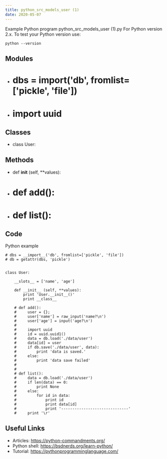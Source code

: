 ```yaml
---
title: python_src_models_user (1)
date: 2020-05-07
---
```

Example Python program python_src_models_user (1).py
For Python version 2.x.
To test your Python version use:

    python --version

## Modules

* # dbs = __import__('db', fromlist=['pickle', 'file'])
* # import uuid

## Classes

* class User:

## Methods

* def __init__ (self, **values):
* # def add():
* # def list():

## Code

Python example

    # dbs = __import__('db', fromlist=['pickle', 'file'])
    # db = getattr(dbs, 'pickle')
    
    
    class User:
    
        __slots__ = ['name', 'age']
    
        def __init__ (self, **values):
            print 'User.__init__()'
            print __class__
    
        # def add():
        #     user = {};
        #     user['name'] = raw_input('name?\n')
        #     user['age'] = input('age?\n')
        #
        #     import uuid
        #     id = uuid.uuid1()
        #     data = db.load('./data/user')
        #     data[id] = user
        #     if db.save('./data/user', data):
        #         print 'data is saved.'
        #     else:
        #         print 'data save failed'
        #
        #
        # def list():
        #     data = db.load('./data/user')
        #     if len(data) == 0:
        #         print None
        #     else:
        #         for id in data:
        #             print id
        #             print data[id]
        #             print '------------------------------'
        #     print '\r'
    

## Useful Links

- Articles: https://python-commandments.org/
- Python shell: https://bsdnerds.org/learn-python/
- Tutorial: https://pythonprogramminglanguage.com/
